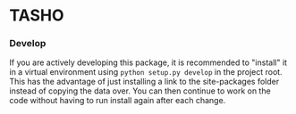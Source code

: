 # TASHO

### Develop
If you are actively developing this package, it is recommended to "install" it in a virtual environment using `python setup.py develop` in the project root.
This has the advantage of just installing a link to the site-packages folder instead of copying the data over. You can then continue to work on the code without having to run install again after each change.